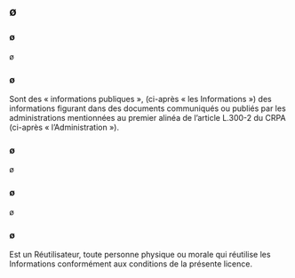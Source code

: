 ## ø

### ø

ø

### ø

Sont des « informations publiques », (ci-après « les Informations ») des informations figurant dans des documents communiqués ou publiés par les administrations mentionnées au premier alinéa de l’article L.300-2 du CRPA (ci-après « l’Administration »).

### ø

ø

### ø

ø

### ø

Est un Réutilisateur, toute personne physique ou morale qui réutilise les Informations conformément aux conditions de la présente licence.
